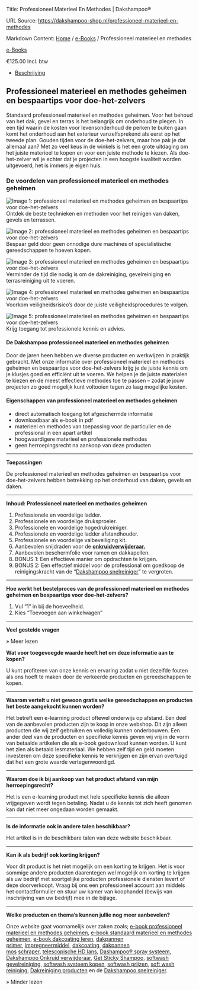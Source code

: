Title: Professioneel Materieel En Methodes | Dakshampoo®

URL Source: https://dakshampoo-shop.nl/professioneel-materieel-en-methodes

Markdown Content:
[Home](https://www.dakshampoo-shop.nl/) / [e-Books](https://www.dakshampoo-shop.nl/e-books/) / Professioneel materieel en methodes

[e-Books](https://www.dakshampoo-shop.nl/e-books/)

€125.00 Incl. btw

*   [Beschrijving](#tab-description)

Professioneel materieel en methodes geheimen en bespaartips voor doe-het-zelvers
--------------------------------------------------------------------------------

Standaard professioneel materieel en methodes geheimen. Voor het behoud van het dak, gevel en terras is het belangrijk om onderhoud te plegen. In een tijd waarin de kosten voor levensonderhoud de perken te buiten gaan komt het onderhoud aan het exterieur vanzelfsprekend als eerst op het tweede plan. Gouden tijden voor de doe-het-zelvers, maar hoe pak je dat allemaal aan? Met zo veel keus in de winkels is het een grote uitdaging om het juiste materieel te kopen en voor een juiste methode te kiezen. Als doe-het-zelver wil je echter dat je projecten in een hoogste kwaliteit worden uitgevoerd, het is immers je eigen huis.

### De voordelen van professioneel materieel en methodes geheimen

![Image 1: professioneel materieel en methodes geheimen en bespaartips voor doe-het-zelvers](https://www.dakshampoo-shop.nl/wp-content/uploads/2023/02/vinkje-dakshampoo-dakreiniging-gevelreiniging-terrasreiniging-grijs2.jpg) Ontdek de beste technieken en methoden voor het reinigen van daken, gevels en terrassen.

![Image 2: professioneel materieel en methodes geheimen en bespaartips voor doe-het-zelvers](https://www.dakshampoo-shop.nl/wp-content/uploads/2023/02/vinkje-dakshampoo-dakreiniging-gevelreiniging-terrasreiniging-grijs2.jpg) Bespaar geld door geen onnodige dure machines of specialistische gereedschappen te hoeven kopen.

![Image 3: professioneel materieel en methodes geheimen en bespaartips voor doe-het-zelvers](https://www.dakshampoo-shop.nl/wp-content/uploads/2023/02/vinkje-dakshampoo-dakreiniging-gevelreiniging-terrasreiniging-grijs2.jpg) Verminder de tijd die nodig is om de dakreiniging, gevelreiniging en terrasreiniging uit te voeren.

![Image 4: professioneel materieel en methodes geheimen en bespaartips voor doe-het-zelvers](https://www.dakshampoo-shop.nl/wp-content/uploads/2023/02/vinkje-dakshampoo-dakreiniging-gevelreiniging-terrasreiniging-grijs2.jpg) Voorkom veiligheidsrisico’s door de juiste veiligheidsprocedures te volgen.

![Image 5: professioneel materieel en methodes geheimen en bespaartips voor doe-het-zelvers](https://www.dakshampoo-shop.nl/wp-content/uploads/2023/02/vinkje-dakshampoo-dakreiniging-gevelreiniging-terrasreiniging-grijs2.jpg) Krijg toegang tot professionele kennis en advies.

#### De Dakshampoo professioneel materieel en methodes geheimen

Door de jaren heen hebben we diverse producten en werkwijzen in praktijk gebracht. Met onze informatie over professioneel materieel en methodes geheimen en bespaartips voor doe-het-zelvers krijg je de juiste kennis om je klusjes goed en efficiënt uit te voeren. We helpen je de juiste materialen te kiezen en de meest effectieve methodes toe te passen – zodat je jouw projecten zo goed mogelijk kunt voltooien tegen zo laag mogelijke kosten.

#### **Eigenschappen van professioneel materieel en methodes geheimen**

*   direct automatisch toegang tot afgeschermde informatie
*   downloadbaar als e-book in pdf
*   materieel en methodes van toepassing voor de particulier en de professional in een apart artikel
*   hoogwaardigere materieel en professionele methodes
*   geen herroepingsrecht na aankoop van deze producten

* * *

**Toepassingen**

De professioneel materieel en methodes geheimen en bespaartips voor doe-het-zelvers hebben betrekking op het onderhoud van daken, gevels en daken.

* * *

**Inhoud: Professioneel materieel en methodes geheimen**

1.  Professionele en voordelige ladder.
2.  Professionele en voordelige druksproeier.
3.  Professionele en voordelige hogedrukreiniger.
4.  Professionele en voordelige ladder afstandhouder.
5.  Professionele en voordelige valbeveiliging kit.
6.  Aanbevolen snijdraden voor de **[onkruidverwijderaar.](https://www.dakshampoo-shop.nl/onkruidverwijderaar/)**
7.  Aanbevolen beschermfolie voor ramen en dakkapellen.
8.  BONUS 1: Een effectieve manier om opdrachten te krijgen.
9.  BONUS 2: Een effectief middel voor de professional om goedkoop de reinigingskracht van de “[Dakshampoo snelreiniger](https://www.dakshampoo-shop.nl/dakshampoo-snelreiniger/)” te vergroten.

* * *

**Hoe werkt het bestelproces van de professioneel materieel en methodes geheimen en bespaartips voor doe-het-zelvers?**

1.  Vul “1” in bij de hoeveelheid.
2.  Kies “Toevoegen aan winkelwagen”

* * *

**Veel gestelde vragen**

» Meer lezen

**Wat voor toegevoegde waarde heeft het om deze informatie aan te kopen?**

U kunt profiteren van onze kennis en ervaring zodat u niet dezelfde fouten als ons hoeft te maken door de verkeerde producten en gereedschappen te kopen.

* * *

**Waarom vertelt u niet gewoon gratis welke gereedschappen en producten het beste aangekocht kunnen worden?**

Het betreft een e-learning product oftewel onderwijs op afstand. Een deel van de aanbevolen producten zijn te koop in onze webshop. Dit zijn alleen producten die wij zelf gebruiken en volledig kunnen onderbouwen. Een ander deel van de producten en specifieke kennis geven wij vrij in de vorm van betaalde artikelen die als e-book gedownload kunnen worden. U kunt het zien als betaald lesmateriaal. We hebben zelf tijd en geld moeten investeren om deze specifieke kennis te verkrijgen en zijn ervan overtuigd dat het een grote waarde vertegenwoordigd.

* * *

**Waarom doe ik bij aankoop van het product afstand van mijn herroepingsrecht?**

Het is een e-learning product met hele specifieke kennis die alleen vrijgegeven wordt tegen betaling. Nadat u de kennis tot zich heeft genomen kan dat niet meer ongedaan worden gemaakt.

* * *

**Is de informatie ook in andere talen beschikbaar?**

Het artikel is in de beschikbare talen van deze website beschikbaar.

* * *

**Kan ik als bedrijf ook korting krijgen?**

Voor dit product is het niet mogelijk om een korting te krijgen. Het is voor sommige andere producten daarentegen wel mogelijk om korting te krijgen als uw bedrijf met soortgelijke producten professionele diensten levert of deze doorverkoopt. Vraag bij ons een professioneel account aan middels het contactformulier en stuur uw kamer van koophandel (bewijs van inschrijving van uw bedrijf) mee in de bijlage.

* * *

**Welke producten en thema’s kunnen jullie nog meer aanbevelen?**

Onze website gaat voornamelijk over zaken zoals; [e-book professioneel materieel en methodes geheimen](https://www.dakshampoo-shop.nl/professioneel-materieel-en-methodes/), [e-book standaard materieel en methodes geheimen](https://www.dakshampoo-shop.nl/standaard-materieel-en-methodes/), [e-book dakcoating leren](https://www.dakshampoo-shop.nl/dakcoating-leren-wat-hoe-en-waarom/), [dakpannen primer](https://www.dakshampoo-shop.nl/product/dakpannen-primer/), [impregneermiddel](https://www.dakshampoo-shop.nl/product/impregneermiddel/), [dakcoating](https://www.dakshampoo-shop.nl/product/dakcoating/), [dakpannen mos](https://www.dakshampoo-shop.nl/ts-dakpannen-mos-schraper/) [schraper](https://www.dakshampoo-shop.nl/mp-nylon-mos-schraper/), [telescopische HD lans](https://www.dakshampoo-shop.nl/telescopische-hd-lans/), [Dashampoo® spray systeem](https://www.dakshampoo-shop.nl/dakshampoo-spray-kit/), [Dakshampoo Onkruid verwijderaar](https://www.dakshampoo-shop.nl/onkruidverwijderaar/), [Get Sticky Shampoo](https://www.dakshampoo-shop.nl/get-sticky-shampoo/), [softwash gevelreiniging](https://www.dakshampoo-shop.nl/dakshampoo-snelreiniger/), [softwash systeem kopen](https://www.dakshampoo-shop.nl/dakshampoo-spray-kit/), [softwash prijzen](https://www.dakshampoo-shop.nl/dakshampoo-snelreiniger/), [soft wash reiniging](https://www.dakshampoo-shop.nl/dakshampoo-snelreiniger/), [Dakreiniging producten](https://www.dakshampoo-shop.nl/reinigingsmiddelen/) en de [Dakshampoo snelreiniger](https://www.dakshampoo-shop.nl/product/dakshampoo-snelreiniger/).

» Minder lezen
